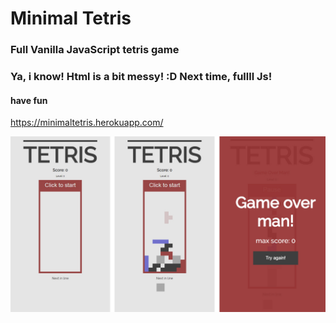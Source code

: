 # Minimal Tetris

### Full Vanilla JavaScript tetris game


### Ya, i know! Html is a bit messy! :D Next time, fullll Js! 

#### have fun
https://minimaltetris.herokuapp.com/


<img src="img/t_02.jpg"
     alt="minimal tetris"
     />
